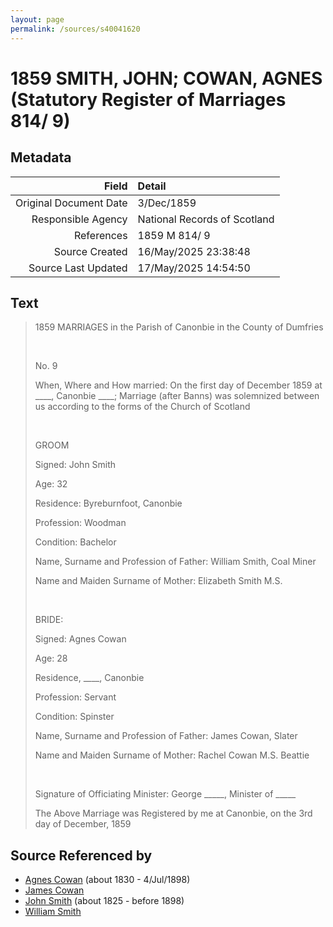 ```yaml
---
layout: page
permalink: /sources/s40041620
---
```


# 1859 SMITH, JOHN; COWAN, AGNES (Statutory Register of Marriages 814/ 9)

## Metadata
Field | Detail
---:|:---
Original Document Date | 3/Dec/1859
Responsible Agency | National Records of Scotland
References | 1859 M 814/ 9
Source Created | 16/May/2025 23:38:48
Source Last Updated | 17/May/2025 14:54:50

## Text

> 1859 MARRIAGES in the Parish of Canonbie in the County of Dumfries
>
> <br/>
>
> No. 9
>
> When, Where and How married: On the first day of December 1859 at ____, Canonbie ____; Marriage (after Banns) was solemnized between us according to the forms of the Church of Scotland
>
> <br/>
>
> GROOM
>
> Signed: John Smith
>
> Age: 32
>
> Residence: Byreburnfoot, Canonbie
>
> Profession: Woodman
>
> Condition: Bachelor
>
> Name, Surname and Profession of Father: William Smith, Coal Miner
>
> Name and Maiden Surname of Mother: Elizabeth Smith M.S. 
>
> <br/>
>
> BRIDE:
>
> Signed: Agnes Cowan
>
> Age: 28
>
> Residence, ____, Canonbie
>
> Profession: Servant
>
> Condition: Spinster
>
> Name, Surname and Profession of Father: James Cowan, Slater
>
> Name and Maiden Surname of Mother: Rachel Cowan M.S. Beattie
>
> <br/>
>
> Signature of Officiating Minister: George _____, Minister of _____
>
> The Above Marriage was Registered by me at Canonbie, on the 3rd day of December, 1859
>

## Source Referenced by

* [Agnes Cowan](../people/@38031148@-agnes-cowan-b1830-d1898-7-4.md) (about 1830 - 4/Jul/1898)
* [James Cowan](../people/@66566704@-james-cowan-b-d.md)
* [John Smith](../people/@3582868@-john-smith-b1825-d1898.md) (about 1825 - before 1898)
* [William Smith](../people/@77031673@-william-smith-b-d.md)
